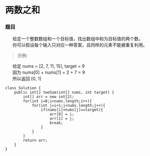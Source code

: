 # 两数之和

### 题目

&nbsp;&nbsp;&nbsp;&nbsp;&nbsp;&nbsp;给定一个整数数组和一个目标值，找出数组中和为目标值的两个数。<br/>
&nbsp;&nbsp;&nbsp;&nbsp;&nbsp;&nbsp;你可以假设每个输入只对应一种答案，且同样的元素不能被重复利用。<br/>

>示例:

&nbsp;&nbsp;&nbsp;&nbsp;&nbsp;&nbsp;给定 nums = [2, 7, 11, 15], target = 9 <br/>
&nbsp;&nbsp;&nbsp;&nbsp;&nbsp;&nbsp;因为 nums[0] + nums[1] = 2 + 7 = 9<br/>
&nbsp;&nbsp;&nbsp;&nbsp;&nbsp;&nbsp;所以返回 [0, 1]

    class Solution {
        public int[] twoSum(int[] nums, int target) {
            int[] arr = new int[2];
            for(int i=0;i<nums.length;i++){
                for(int j=i+1;j<nums.length;j++){
                    if(nums[i]+nums[j]==target){
                        arr[0] = i;
                        arr[1] = j;
                        break;
                    }
                }
            }
            return arr;
        }
    }
